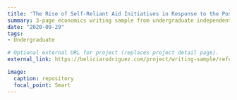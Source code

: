 ```yaml
---
title: 'The Rise of Self-Reliant Aid Initiatives in Response to the Post-Cold War Refugee Crises'
summary: 3-page economics writing sample from undergraduate independent study research paper
date: "2020-09-29"
tags:
- Undergraduate

# Optional external URL for project (replaces project detail page).
external_link: https://beliciarodriguez.com/project/writing-sample/refugee-crises.pdf

image:
  caption: repository
  focal_point: Smart
---
```

